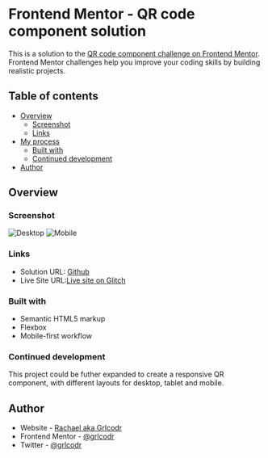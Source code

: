 # Frontend Mentor - QR code component solution

This is a solution to the [QR code component challenge on Frontend Mentor](https://www.frontendmentor.io/challenges/qr-code-component-iux_sIO_H). Frontend Mentor challenges help you improve your coding skills by building realistic projects. 

## Table of contents

- [Overview](#overview)
  - [Screenshot](#screenshot)
  - [Links](#links)
- [My process](#my-process)
  - [Built with](#built-with)
  - [Continued development](#continued-development)
- [Author](#author)

## Overview

### Screenshot

![Desktop](https://cdn.glitch.global/239eac48-c18b-4928-892a-72c6f29b88e4/qr-desktop.PNG?v=1652795592626) ![Mobile](https://cdn.glitch.global/239eac48-c18b-4928-892a-72c6f29b88e4/qr-mobile.PNG?v=1652795599134)

### Links

- Solution URL: [Github](https://github.com/grlcodr/qr-component)
- Live Site URL:[Live site on Glitch](https://fm-qr-code-component.glitch.me)

### Built with

- Semantic HTML5 markup
- Flexbox
- Mobile-first workflow

### Continued development

This project could be futher expanded to create a responsive QR component, with different layouts for desktop, tablet and mobile.

## Author

- Website - [Rachael aka Grlcodr](https://grlcodr.dev/)
- Frontend Mentor - [@grlcodr](https://www.frontendmentor.io/profile/grlcodr)
- Twitter - [@grlcodr](https://www.twitter.com/grlcodr)
